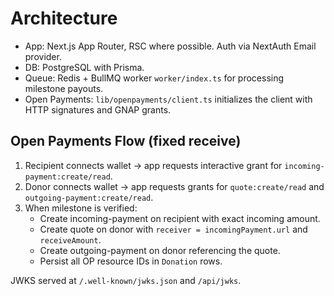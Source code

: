 # Architecture

- App: Next.js App Router, RSC where possible. Auth via NextAuth Email provider.
- DB: PostgreSQL with Prisma.
- Queue: Redis + BullMQ worker `worker/index.ts` for processing milestone payouts.
- Open Payments: `lib/openpayments/client.ts` initializes the client with HTTP signatures and GNAP grants.

## Open Payments Flow (fixed receive)
1. Recipient connects wallet → app requests interactive grant for `incoming-payment:create/read`.
2. Donor connects wallet → app requests grants for `quote:create/read` and `outgoing-payment:create/read`.
3. When milestone is verified:
   - Create incoming-payment on recipient with exact incoming amount.
   - Create quote on donor with `receiver = incomingPayment.url` and `receiveAmount`.
   - Create outgoing-payment on donor referencing the quote.
   - Persist all OP resource IDs in `Donation` rows.

JWKS served at `/.well-known/jwks.json` and `/api/jwks`. 